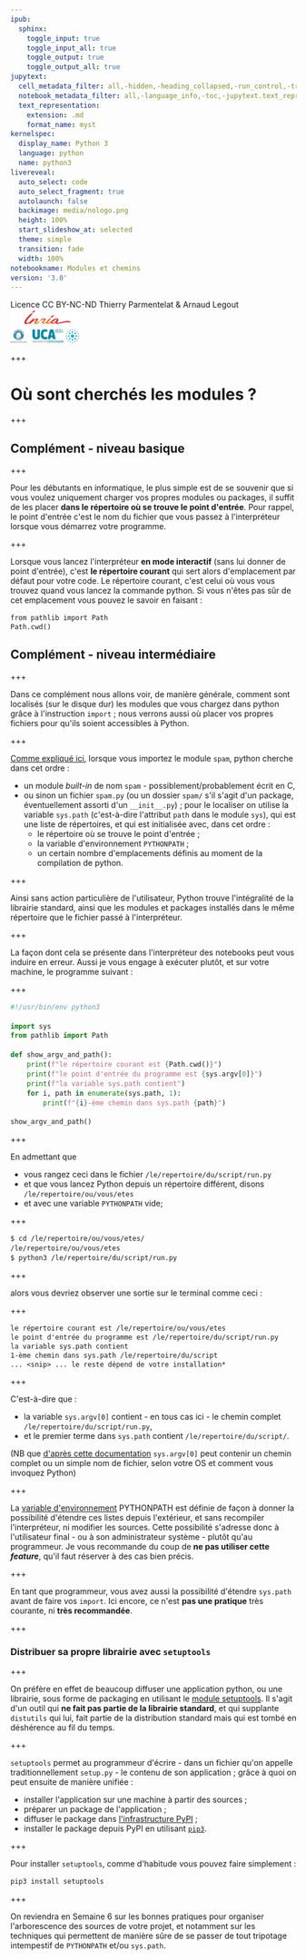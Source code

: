 ```yaml
---
ipub:
  sphinx:
    toggle_input: true
    toggle_input_all: true
    toggle_output: true
    toggle_output_all: true
jupytext:
  cell_metadata_filter: all,-hidden,-heading_collapsed,-run_control,-trusted
  notebook_metadata_filter: all,-language_info,-toc,-jupytext.text_representation.jupytext_version,-jupytext.text_representation.format_version
  text_representation:
    extension: .md
    format_name: myst
kernelspec:
  display_name: Python 3
  language: python
  name: python3
livereveal:
  auto_select: code
  auto_select_fragment: true
  autolaunch: false
  backimage: media/nologo.png
  height: 100%
  start_slideshow_at: selected
  theme: simple
  transition: fade
  width: 100%
notebookname: Modules et chemins
version: '3.0'
---
```


<div class="licence">
<span>Licence CC BY-NC-ND</span>
<span>Thierry Parmentelat &amp; Arnaud Legout</span>
<span><img src="media/both-logos-small-alpha.png" /></span>
</div>

+++

# Où sont cherchés les modules ?

+++

## Complément - niveau basique

+++

Pour les débutants en informatique, le plus simple est de se souvenir que si vous voulez uniquement charger vos propres modules ou packages, il suffit de les placer **dans le répertoire où se trouve le point d'entrée**.
Pour rappel, le point d'entrée c'est le nom du fichier que vous passez à l'interpréteur lorsque vous démarrez votre programme.

+++

Lorsque vous lancez l'interpréteur **en mode interactif** (sans lui donner de point d'entrée), c'est **le répertoire courant** qui sert alors d'emplacement par défaut pour votre code. 
Le répertoire courant, c'est celui où vous vous trouvez quand vous lancez la commande python. Si vous n'êtes pas sûr de cet emplacement vous pouvez le savoir en faisant :

```{code-cell}
from pathlib import Path
Path.cwd()
```

## Complément - niveau intermédiaire

+++

Dans ce complément nous allons voir, de manière générale, comment sont localisés (sur le disque dur) les modules que vous chargez dans python grâce à l'instruction `import` ; nous verrons aussi où placer vos propres fichiers pour qu'ils soient accessibles à Python.

+++

[Comme expliqué ici](https://docs.python.org/3/tutorial/modules.html#the-module-search-path), lorsque vous importez le module `spam`, python cherche dans cet ordre :

* un module *built-in* de nom `spam` - possiblement/probablement écrit en C,
* ou sinon un fichier `spam.py` (ou un dossier `spam/`  s'il s'agit d'un package, éventuellement assorti d'un `__init__.py`) ; pour le localiser on utilise la variable `sys.path` (c'est-à-dire l'attribut `path` dans le module `sys`), qui est une liste de répertoires, et qui est initialisée avec, dans cet ordre :
  * le répertoire où se trouve le point d'entrée ;
  * la variable d'environnement `PYTHONPATH` ;
  * un certain nombre d'emplacements définis au moment de la compilation de python.

+++

Ainsi sans action particulière de l'utilisateur, Python trouve l'intégralité de la librairie standard, ainsi que les modules et packages installés dans le même répertoire que le fichier passé à l'interpréteur.

+++

La façon dont cela se présente dans l'interpréteur des notebooks peut vous induire en erreur. Aussi je vous engage à exécuter plutôt, et sur votre machine, le programme suivant :

+++

```python
#!/usr/bin/env python3

import sys
from pathlib import Path

def show_argv_and_path():
    print(f"le répertoire courant est {Path.cwd()}")
    print(f"le point d'entrée du programme est {sys.argv[0]}")
    print(f"la variable sys.path contient")
    for i, path in enumerate(sys.path, 1):
        print(f"{i}-ème chemin dans sys.path {path}")

show_argv_and_path()
```

+++

En admettant que 

* vous rangez ceci dans le fichier `/le/repertoire/du/script/run.py`
* et que vous lancez Python depuis un répertoire différent, disons `/le/repertoire/ou/vous/etes`
* et avec une variable `PYTHONPATH` vide;

+++

```bash
$ cd /le/repertoire/ou/vous/etes/
/le/repertoire/ou/vous/etes 
$ python3 /le/repertoire/du/script/run.py
```

+++

alors vous devriez observer une sortie sur le terminal comme ceci :

+++

```
le répertoire courant est /le/repertoire/ou/vous/etes
le point d'entrée du programme est /le/repertoire/du/script/run.py
la variable sys.path contient
1-ème chemin dans sys.path /le/repertoire/du/script
... <snip> ... le reste dépend de votre installation*
```

+++

C'est-à-dire que :

* la variable `sys.argv[0]` contient - en tous cas ici - le chemin complet `/le/repertoire/du/script/run.py`,
* et le premier terme dans `sys.path` contient `/le/repertoire/du/script/`.

(NB que [d'après cette documentation](https://docs.python.org/3/library/sys.html#sys.argv) `sys.argv[0]` peut contenir un chemin complet ou un simple nom de fichier, selon votre OS et comment vous invoquez Python)

+++

La [variable d'environnement](http://en.wikipedia.org/wiki/Environment_variable) PYTHONPATH est définie de façon à donner la possibilité d'étendre ces listes depuis l'extérieur, et sans recompiler l'interpréteur, ni modifier les sources. Cette possibilité s'adresse donc à l'utilisateur final - ou à son administrateur système - plutôt qu'au programmeur. Je vous recommande du coup de **ne pas utiliser cette *feature***, qu'il faut réserver à des cas bien précis.

+++

En tant que programmeur, vous avez aussi la possibilité d'étendre `sys.path` avant de faire vos `import`. Ici encore, ce n'est **pas une pratique** très courante, ni **très recommandée**.

+++

### Distribuer sa propre librairie avec `setuptools`

+++

On préfère en effet de beaucoup diffuser une application python, ou une librairie, sous forme de packaging en utilisant le [module setuptools](https://pypi.python.org/pypi/setuptools). Il s'agit d'un outil qui **ne fait pas partie de la librairie standard**, et qui supplante `distutils` qui lui, fait partie de la distribution standard mais qui est tombé en déshérence au fil du temps.

+++

`setuptools` permet au programmeur d'écrire - dans un fichier qu'on appelle traditionnellement `setup.py` - le contenu de son application ; grâce à quoi on peut ensuite de manière unifiée :

* installer l'application sur une machine à partir des sources ;
* préparer un package de l'application ;
* diffuser le package dans [l'infrastructure PyPI](https://pypi.python.org/pypi) ;
* installer le package depuis PyPI en utilisant [`pip3`](http://pip.readthedocs.org/en/latest/installing.html).

+++

Pour installer `setuptools`, comme d'habitude vous pouvez faire simplement :

```bash
pip3 install setuptools
```

+++

On reviendra en Semaine 6 sur les bonnes pratiques pour organiser l'arborescence des sources de votre projet, et notamment sur les techniques qui permettent de manière sûre de se passer de tout tripotage intempestif de `PYTHONPATH` et/ou `sys.path`.
